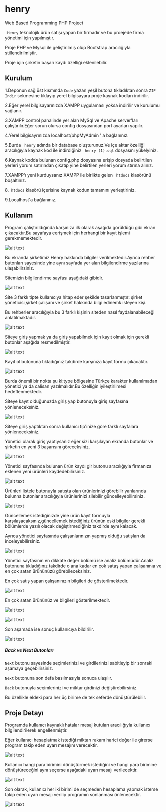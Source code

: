 # henry
Web Based Programming PHP Project


` Henry` teknolojik ürün satışı yapan bir firmadır ve bu proejede firma yönetimi için yapılmıştır. 

 Proje PHP ve Mysql ile geliştirilmiş olup Bootstrap aracılığıyla stillendirilmiştir. 

 Proje için şirketin başarı kaydı özelliği eklenilebilir.





## Kurulum


1.Deponun sağ üst kısmında `Code`  yazan yeşil butona tıkladıktan sonra `ZIP İndir` sekmesine tıklayıp yerel bilgisayara proje kaynak kodları indirilir.

2.Eğer yerel bilgisayarınızda XAMPP uygulaması yoksa indirilir ve kurulumu sağlanır.

3.XAMPP control panalinde yer alan MySql ve Apache server'ları çalıştırılır.Eğer sorun olursa config dosyasından port ayarları yapılır.

4.Yerel bilgisayrınızda localhost/phpMyAdmin ' a bağlanınız.

5.Burda ` henry` adında bir database oluşturunuz.Ve içe aktar özelliği aracılığıyla kaynak kod ile indirdiğiniz ` henry (1).sql`  dosyasını yükelyiniz.

6.Kaynak kodda bulunan config.php dosyasına erişip dosyada belirtilen yerleri yorum satırından çıkatıp yine belirtilen yerleri yorum stırına alınız.

7.XAMPP'ı yeni kurduysanız XAMPP ile birlikte gelen ` htdocs` klasörünü boşaltınız.

8.` htdocs` klasörü içerisine kaynak kodun tamamını yerleştiriniz.

9.Localhost'a bağlanınız.



## Kullanım

Program çalıştırıldığında karşınıza ilk olarak aşağıda görüldüğü gibi ekran çıkacaktır.Bu sayafaya eerişmek için herhangi bir kayıt işlemi gerekmemektedir.


![alt text](https://github.com/EmineSener/henry/blob/main/readme/giris.png)

Bu ekranda şirketimiz Henry hakkında bilgiler verilmektedir.Ayrıca rehber butonları sayesinde yine aynı sayfada yer alan bilgilendirme yazılarına ulaşabilirsiniz.

Sitemizin bilgilendirme sayfası aşağıdaki gibidir.

![alt text](https://github.com/EmineSener/henry/blob/main/readme/sirketbilgi.png)

Site 3 farklı tipte kullanıcıya hitap eder şekilde tasarlanmıştır: şirket yöneticisi,şirket çalışanı ve şirket hakkında bilgi edinemk isteyen kişi.

Bu rehberler aracılığıyla bu 3 farklı kişinin siteden nasıl faydalanabileceği anlatılmaktadır.

![alt text](https://github.com/EmineSener/henry/blob/main/readme/rehber.png)

Siteye giriş yapmak ya da giriş yapabilmek için kayıt olmak için gerekli butonlar aşağıda resmedilmiştir.

![alt text](https://github.com/EmineSener/henry/blob/main/readme/girisbuton.png)

Kayıt ol butonuna tıkladığınız takdirde karşınıza kayıt formu çıkacaktır.

![alt text](https://github.com/EmineSener/henry/blob/main/readme/kayit.png)

Burda önemli bir nokta şu ki:type bölgesine Türkçe karakter kullanılmadan yönetici ya da calisan yazılmalıdır.Bu özelliğin iyileştirlimesi hedeflenmektedir.

Siteye kayıt olduğunuzda giriş yap butonuyla giriş sayfasına yönleneceksiniz.

![alt text](https://github.com/EmineSener/henry/blob/main/readme/login.png)

Siteye giriş yaptıktan sonra kullanıcı tip'inize göre farklı sayfalara yönleneceksiniz.

Yönetici olarak giriş yaptıysanız eğer sizi karşılayan ekranda butonlar ve şirketin en yeni 3 başarısını göreceksiniz.

![alt text](https://github.com/EmineSener/henry/blob/main/readme/yonetici.png)

Yönetici sayfasında bulunan ürün kaydı gir butonu aracılığıyla firmanıza eklenen yeni ürünleri kaydedebilirsiniz.

![alt text](https://github.com/EmineSener/henry/blob/main/readme/urunkayit.png)

Ürünleri listele butonuyla satışta olan ürünlerinizi görebilir yanlarında bulunna butonlar aracılığıyla ürünlerinizi silebilir güncelleyebilirsiniz.

![alt text](https://github.com/EmineSener/henry/blob/main/readme/urun.png)

Güncellemek istediğinizde yine ürün kayıt formuyla karşılaşacaksınız,güncellemek istediğiniz ürünün eski bilgiler gerekli bölümlerde yazılı olacak değiştirmediğiniz takdirde aynı kalacak.

Ayrıca yönetici sayfasında çalışanlarınızın yapmış olduğu satışları da inceleyebilirsiniz.

![alt text](https://github.com/EmineSener/henry/blob/main/readme/satislistesi.png)


Yönetici sayfasının en dikkate değer bölümü ise analiz bölümüdür.Analiz butonuna tıkladığınız takdirde o ana kadar en çok sataş yapan çalışanınıa ve en çok satan ürününüzü görebileceksiniz.

En çok satış yapan çalışanınızın bilgileri de gösterilmektedir.

![alt text](https://github.com/EmineSener/henry/blob/main/readme/analiz1.png)

En çok satan ürününüz ve bilgileri gösterilmektedir.

![alt text](https://github.com/EmineSener/henry/blob/main/readme/analiz2.png)


![alt text](https://github.com/EmineSener/CurrencyConverter/blob/main/images/window4%20-%20Kopya.png)



Son aşamada ise sonuç kullanıcıya bildirilir.

![alt text](https://github.com/EmineSener/CurrencyConverter/blob/main/images/window5.png)




##### Back ve Next Butonları

`Next` butonu sayesinde seçimlerinizi ve girdilerinizi sabitleyip bir sonraki aşamaya geçebilirsiniz.

`Next` butonuna son defa basılmasıyla sonuca ulaşılır.

`Back` butonuyla seçimlerinizi ve miktar girdinizi değiştirebilirsiniz.

Bu özellikle eldeki para her üç birime de tek seferde dönüştürülebilir.



## Proje Detayı

Programda kullanıcı kaynaklı hatalar mesaj kutuları aracılığıyla kullanıcı bilgilendirilerek engellenmiştir.

Eğer kullanıcı hesaplatmak istediği miktarı rakam harici değer ile girerse program takip eden uyarı mesajını verecektir.

![alt text](https://github.com/EmineSener/CurrencyConverter/blob/main/images_warn/warn1.png)



Kullanıcı hangi para birimini dönüştürmek istediğini ve hangi para birimine dönüştüreceğini aynı seçerse aşağıdaki uyarı mesajı verilecektir.

![alt text](https://github.com/EmineSener/CurrencyConverter/blob/main/images_warn/warn2.png)



Son olarak, kullanıcı her iki birimi de seçmeden hesaplama yapmak isterse takip eden uyarı mesajı verilip programın sonlanması önlenecektir.

![alt text](https://github.com/EmineSener/CurrencyConverter/blob/main/images_warn/warn3.png)
